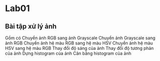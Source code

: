 # Lab01

## Bài tập xử lý ảnh
Gồm có 
Chuyển ảnh RGB sang ảnh Grayscale 
Chuyển ảnh Grayscale sang ảnh RGB
Chuyển ảnh hệ màu RGB sang hệ màu HSV
Chuyển ảnh hệ màu HSV sang hệ màu RGB
Thay đổi độ sáng của ảnh
Thay đổi độ tương phản của ảnh
Dựng histogram của ảnh
Cân bằng histogram của ảnh
